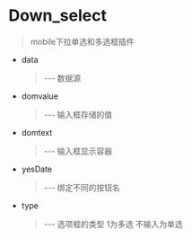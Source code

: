 # Down_select
> mobile下拉单选和多选框插件

* data 
	> --- 数据源
* domvalue 
	> --- 输入框存储的值
* domtext  
	> --- 输入框显示容器
* yesDate 
	> --- 绑定不同的按钮名
* type  
	> --- 选项框的类型 1为多选  不输入为单选
